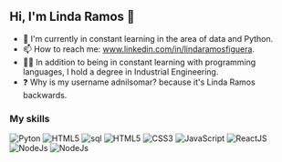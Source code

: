 ## Hi, I'm Linda Ramos 👋


- 🌱 I'm currently in constant learning in the area of data and Python.
- 📫 How to reach me: www.linkedin.com/in/lindaramosfiguera.
- 👩‍🎓 In addition to being in constant learning with programming languages, I hold a degree in Industrial Engineering.
- ❓ Why is my username adnilsomar? because it's Linda Ramos backwards.
  
### My skills
<div>
  
  <!-- Pyton -->
  <img src="https://img.shields.io/badge/python-3670A0?style=for-the-badge&logo=python&logoColor=ffdd54" alt="Pyton"/>
  
  <img src="https://img.shields.io/badge/R-1f2124?style=for-the-badge&logo=r&logoColor=blue" alt="HTML5"/>
  
  <!-- SQL -->
  <img src="https://img.shields.io/badge/SQL-054f77?style=for-the-badge&logo=sql&logoColor=white" alt="sql"/>

  
  <img src="https://img.shields.io/badge/HTML5-1f2124?style=for-the-badge&logo=html5&logoColor=orange" alt="HTML5"/>
  <img src="https://img.shields.io/badge/CSS3-1f2124?style=for-the-badge&logo=css3&logoColor=blue" alt="CSS3"/>
  <img src="https://img.shields.io/badge/JavaScript-1f2124?style=for-the-badge&logo=javascript&logoColor=yellow" alt="JavaScript"/>
  <img src="https://img.shields.io/badge/React-1f2124?style=for-the-badge&logo=react&logoColor=61DAFB" alt="ReactJS"/>
  <img src="https://img.shields.io/badge/Node.js-1f2124?style=for-the-badge&logo=node.js&logoColor=green" alt="NodeJs"/>
  <img src="https://img.shields.io/badge/PowerBI-1f2124?style=for-the-badge&logo=powerbi.js&logoColor=yellow" alt="NodeJs"/>

<div/>
